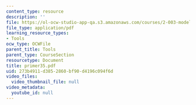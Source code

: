 ```yaml
---
content_type: resource
description: ''
file: https://ol-ocw-studio-app-qa.s3.amazonaws.com/courses/2-003-modeling-dynamics-and-control-i-spring-2005/273b4911d3852860bf90d4196c094f6d_primer35.pdf
file_type: application/pdf
learning_resource_types:
- Tools
ocw_type: OCWFile
parent_title: Tools
parent_type: CourseSection
resourcetype: Document
title: primer35.pdf
uid: 273b4911-d385-2860-bf90-d4196c094f6d
video_files:
  video_thumbnail_file: null
video_metadata:
  youtube_id: null
---
```

